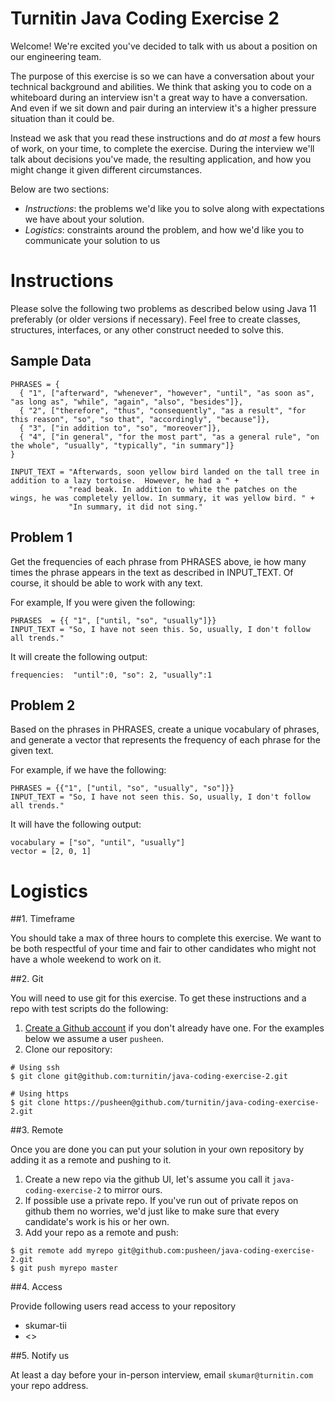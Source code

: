 # Turnitin Java Coding Exercise 2

Welcome! We're excited you've decided to talk with us about a position on our
engineering team.

The purpose of this exercise is so we can have a conversation about your
technical background and abilities. We think that asking you to code on a
whiteboard during an interview isn't a great way to have a conversation. And
even if we sit down and pair during an interview it's a higher pressure
situation than it could be.

Instead we ask that you read these instructions and do _at most_ a few hours of
work, on your time, to complete the exercise. During the interview we'll talk
about decisions you've made, the resulting application, and how you might
change it given different circumstances.

Below are two sections:

- _Instructions_: the problems we'd like you to solve along with expectations we
  have about your solution.
- _Logistics_: constraints around the problem, and how we'd like you to
  communicate your solution to us
  
# Instructions

Please solve the following two problems as described below using Java 11 preferably 
(or older versions if necessary).  Feel free to create classes,
structures, interfaces, or any other construct needed to solve this.  

## Sample Data

    PHRASES = {  
      { "1", ["afterward", "whenever", "however", "until", "as soon as", "as long as", "while", "again", "also", "besides"]},  
      { "2", ["therefore", "thus", "consequently", "as a result", "for this reason", "so", "so that", "accordingly", "because"]},  
      { "3", ["in addition to", "so", "moreover"]},
      { "4", ["in general", "for the most part", "as a general rule", "on the whole", "usually", "typically", "in summary"]}  
    }

    INPUT_TEXT = "Afterwards, soon yellow bird landed on the tall tree in addition to a lazy tortoise.  However, he had a " +
                 "read beak. In addition to white the patches on the wings, he was completely yellow. In summary, it was yellow bird. " +
                 "In summary, it did not sing."


## Problem 1
Get the frequencies of each phrase from PHRASES above, ie how many times the phrase appears in the text as described in INPUT_TEXT. 
Of course, it should be able to work with any text.

For example, If you were given the following:

    PHRASES  = {{ "1", ["until, "so", "usually"]}}
    INPUT_TEXT = "So, I have not seen this. So, usually, I don't follow all trends."

It will create the following output:

    frequencies:  "until":0, "so": 2, "usually":1

## Problem 2
Based on the phrases in PHRASES, create a unique vocabulary of phrases, and generate a vector that
represents the frequency of each phrase for the given text.


For example, if we have the following:

    PHRASES = {{"1", ["until, "so", "usually", "so"]}}
    INPUT_TEXT = "So, I have not seen this. So, usually, I don't follow all trends."

It will have the following output:

    vocabulary = ["so", "until", "usually"]
    vector = [2, 0, 1]

# Logistics

##1. Timeframe

You should take a max of three hours to complete this exercise. We want to be
both respectful of your time and fair to other candidates who might not have
a whole weekend to work on it.

##2. Git

You will need to use git for this exercise. To get these instructions and a
repo with test scripts do the following:

1. [Create a Github account](https://github.com/join) if you don't already have
   one. For the examples below we assume a user `pusheen`.
2. Clone our repository:

```
# Using ssh
$ git clone git@github.com:turnitin/java-coding-exercise-2.git

# Using https
$ git clone https://pusheen@github.com/turnitin/java-coding-exercise-2.git
```

##3. Remote

Once you are done you can put your solution in your own repository by adding it
as a remote and pushing to it.

1. Create a new repo via the github UI, let's assume you call it
   `java-coding-exercise-2` to mirror ours.
2. If possible use a private repo. If you've run out of private repos on github
   them no worries, we'd just like to make sure that every candidate's work is
   his or her own.
3. Add your repo as a remote and push:

```
$ git remote add myrepo git@github.com:pusheen/java-coding-exercise-2.git
$ git push myrepo master
```

##4. Access

Provide following users read access to your repository

- skumar-tii
- <>

##5. Notify us

At least a day before your in-person interview, email `skumar@turnitin.com`
your repo address.